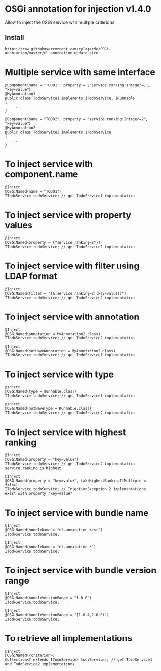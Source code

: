 # OSGi annotation for injection v1.4.0

Allow to inject the OSGi service with multiple criterions

## Install
```
https://raw.githubusercontent.com/cylagarde/OSGi-annotation/master/cl.annotation.update_site
```

# Multiple service with same interface
```
@Component(name = "TODO1", property = {"service.ranking:Integer=1", "key=value")
@MyAnnotation1
public class TodoService1 implements ITodoService, IRunnable
{
	...
}

@Component(name = "TODO2", property = "service.ranking:Integer=2", "key=value")
@MyAnnotation2
public class TodoService2 implements ITodoService
{
	...
}
```
# To inject service with component.name
```
@Inject
@OSGiNamed(name = "TODO1")
ITodoService todoService; // get TodoService1 implementation
```
# To inject service with property values
```
@Inject
@OSGiNamed(property = {"service.ranking=2"})
ITodoService todoService; // get TodoService2 implementation
```
# To inject service with filter using LDAP format
```
@Inject
@OSGiNamed(filter = "(&(service.ranking=2)(key=value))")
ITodoService todoService; // get TodoService2 implementation
```
# To inject service with annotation
```
@Inject
@OSGiNamed(annotation = MyAnnotation2.class)
ITodoService todoService; // get TodoService2 implementation
```
```
@Inject
@OSGiNamed(notHaveAnnotation = MyAnnotation2.class)
ITodoService todoService; // get TodoService1 implementation
```
# To inject service with type
```
@Inject
@OSGiNamed(type = Runnable.class)
ITodoService todoService; // get TodoService1 implementation
```
```
@Inject
@OSGiNamed(notHaveType = Runnable.class)
ITodoService todoService; // get TodoService2 implementation
```
# To inject service with highest ranking
```
@Inject
@OSGiNamed(property = "key=value")
ITodoService todoService; // get TodoService2 implementation service.ranking is highest

@Inject
@OSGiNamed(property = "key=value", takeHighestRankingIfMultiple = false)
ITodoService todoService; // InjectionException 2 implementations exist with property "key=value"
```
# To inject service with bundle name
```
@Inject
@OSGiNamed(bundleName = "cl.annotation.test")
ITodoService todoService;
```
```
@Inject
@OSGiNamed(bundleName = "cl.annotation.*")
ITodoService todoService;
```
# To inject service with bundle version range
```
@Inject
@OSGiNamed(bundleVersionRange = "1.0.0")
ITodoService todoService;
```
```
@Inject
@OSGiNamed(bundleVersionRange = "[1.0.0,2.0.0)")
ITodoService todoService;
```
# To retrieve all implementations
```
@Inject
@OSGiNamed(<criterion>)
Collection<? extends ITodoService> todoServices; // get TodoService1 and TodoService2 implementations
```



